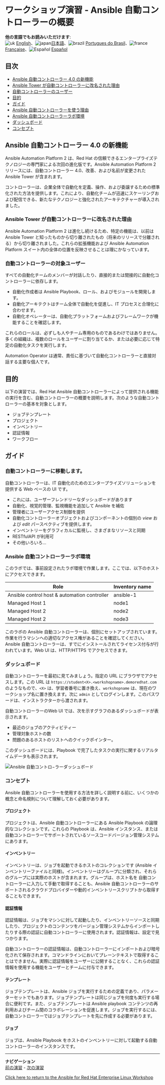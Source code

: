 # ワークショップ演習 - Ansible 自動コントローラーの概要

**他の言語でもお読みいただけます**:
<br>![uk](../../../images/uk.png) [English](README.md)、![japan](../../../images/japan.png)[日本語](README.ja.md)、![brazil](../../../images/brazil.png) [Portugues do Brasil](README.pt-br.md)、![france](../../../images/fr.png) [Française](README.fr.md)、![Español](../../../images/es.png) [Español](README.es.md)

## 目次

* [Ansible 自動コントローラー 4.0
  の新機能](#whats-new-in-ansible-automation-controller-40)
* [Ansible Tower
  が自動コントローラーに改名された理由](#why-was-ansible-tower-renamed-to-automation-controller)
* [自動コントローラーのユーザー](#who-is-automation-controller-for)
* [目的](#objective)
* [ガイド](#guide)
* [Ansible 自動コントローラーを使う理由](#why-ansible-automation-controller)
* [Ansible
  自動コントローラーラボ環境](#your-ansible-automation-controller-lab-environment)
* [ダッシュボード](#dashboard)
* [コンセプト](#concepts)

## Ansible 自動コントローラー 4.0 の新機能

Ansible Automation Platform 2 は、Red Hat
の信頼できるエンタープライズテクノロジーの専門家による次回の進化版です。Ansible Automation Platform 2
リリースには、自動コントローラー 4.0、改善、および名前が変更された Ansible Tower が含まれます。

コントローラーは、企業全体で自動化を定義、操作、および委譲するための標準化された方法を提供します。これにより、自動化チームが迅速にスケーリングおよび配信できる、新たなテクノロジーと強化されたアーキテクチャーが導入されました。

### Ansible Tower が自動コントローラーに改名された理由

Ansible Automation Platform 2 は進化し続けるため、特定の機能は、以前は Ansible Tower
と知ったものから切り離されたもの（将来のリリースで分離される）から切り離されました。これらの拡張機能および Ansible Automation
Platform スイート内の全体の位置を反映させることは理にかなっています。

### 自動コントローラーの対象ユーザー
すべての自動化チームのメンバーが対話したり、直接的または間接的に自動化コントローラーに依存します。

* 自動化作成者は Ansible Playbook、ロール、およびモジュールを開発します。
* 自動化アーキテクトはチーム全体で自動化を促進し、IT プロセスと合理化に合わせます。
* 自動化オペレーターは、自動化プラットフォームおよびフレームワークが機能することを確認します。

これらのロールは、必ずしも人やチーム専用のものであるわけではありません。多くの組織は、複数のロールをユーザーに割り当てるか、または必要に応じて特定の自動化タスクを実行します。

Automation Operator は通常、責任に基づいて自動化コントローラーと直接対話する主要な個人です。

## 目的

以下の演習では、Red Hat Ansible
自動コントローラーによって提供される機能の実行を含む、自動コントローラーの概要を説明します。次のような自動コントローラーの基本を対象とします。

* ジョブテンプレート
* プロジェクト
* インベントリー
* 認証情報
* ワークフロー

## ガイド

### 自動コントローラーに移動します。

自動コントローラーは、IT 自動化のためのエンタープライズソリューションを提供する Web ベースの UI です。

* これには、ユーザーフレンドリーなダッシュボードがあります
* 自動化、視覚的管理、監視機能を追加して Ansible を補佐
* 管理者にユーザーアクセス制御を提供
* 自動化コントローラーオブジェクトおよびコンポーネントの個別の _view_ および _edit_ パースペクティブを提供します。
* インベントリーをグラフィカルに監視し、さまざまなリソースと同期
* RESTfulAPI が利用可
* その他いろいろ...

### Ansible 自動コントローラーラボ環境

このラボでは、事前設定されたラボ環境で作業します。ここでは、以下のホストにアクセスできます。

| Role                                          | Inventory name |
| --------------------------------------------- | ---------------|
| Ansible control host & automation controller  | ansible-1      |
| Managed Host 1                                | node1          |
| Managed Host 2                                | node2          |
| Managed Host 2                                | node3          |

このラボの Ansible
自動コントローラーは、個別にセットアップされています。作業を行うマシンへの適切なアクセス権があることを確認してください。Ansible
自動コントローラーは、すでにインストールされてライセンス付与が行われています。Web UI は、HTTP/HTTPS でアクセスできます。

### ダッシュボード

自動コントローラーを最初に見てみましょう。指定の URL にブラウザでアクセスします。この URL は `https://student<X>.<workshopname>.demoredhat.com` のようなもので、`<X>` は、学習者番号に置き換え、`workshopname` は、現在のワークショップ名に置き換えます。次に `admin` としてログインします。このパスワードは、インストラクターから渡されます。

自動コントローラーのWeb UI では、次を示すグラフのあるダッシュボードが表示されます。

* 最近のジョブのアクティビティー
* 管理対象ホストの数
* 問題のあるホストのリストへのクイックポインター。

このダッシュボードには、Playbook で完了したタスクの実行に関するリアルタイムデータも表示されます。

![Ansible 自動コントロ−ラーダッシュボード](images/controller_dashboard.jpg)

### コンセプト

Ansible 自動コントローラーを使用する方法を詳しく説明する前に、いくつかの概念と命名規則について理解しておく必要があります。

#### プロジェクト

プロジェクトは、Ansible 自動コントローラーにある Ansible Playbook の論理的なコレクションです。これらの Playbook
は、Ansible インスタンス、または自動コントローラーでサポートされているソースコードバージョン管理システムにあります。

#### インベントリー

インベントリーは、ジョブを起動できるホストのコレクションです (Ansible
インベントリーファイルと同様)。インベントリーはグループに分類され、それらのグループには実際のホストが含まれます。グループは、ホスト名を
自動コントローラーに入力して手動で取得することも、Ansible
自動コントローラーのサポートされるクラウドプロバイダーや動的インベントリースクリプトから取得することもできます。

#### 認証情報

認証情報は、ジョブをマシンに対して起動したり、インベントリーソースと同期したり、プロジェクトのコンテンツをバージョン管理システムからインポートしたりする際の認証に自動コントローラーに使用されます。認証情報は、設定で見つかります。

自動コントローラーの認証情報は、自動コントローラーにインポートおよび暗号化されて保存されます。コマンドラインにおいてプレーンテキストで取得することはできません。実際に認証情報をユーザーに公開することなく、これらの認証情報を使用する機能をユーザーとチームに付与できます。

#### テンプレート

ジョブテンプレートは、Ansible
ジョブを実行するための定義であり、パラメーターセットでもあります。ジョブテンプレートは同じジョブを何度も実行する場合に便利です。また、ジョブテンプレートは
Ansible playbook
コンテンツの再利用およびチーム間のコラボレーションを促進します。ジョブを実行するには、自動コントローラーではジョブテンプレートを先に作成する必要があります。

#### ジョブ

ジョブは、Ansible Playbook をホストのインベントリーに対して起動する自動コントローラーのインスタンスです。

---
**ナビゲーション**
<br>
[前の演習](../1.7-role) - [次の演習](../2.2-cred)

[Click here to return to the Ansible for Red Hat Enterprise Linux
Workshop](../README.md#section-2---ansible-tower-exercises)
